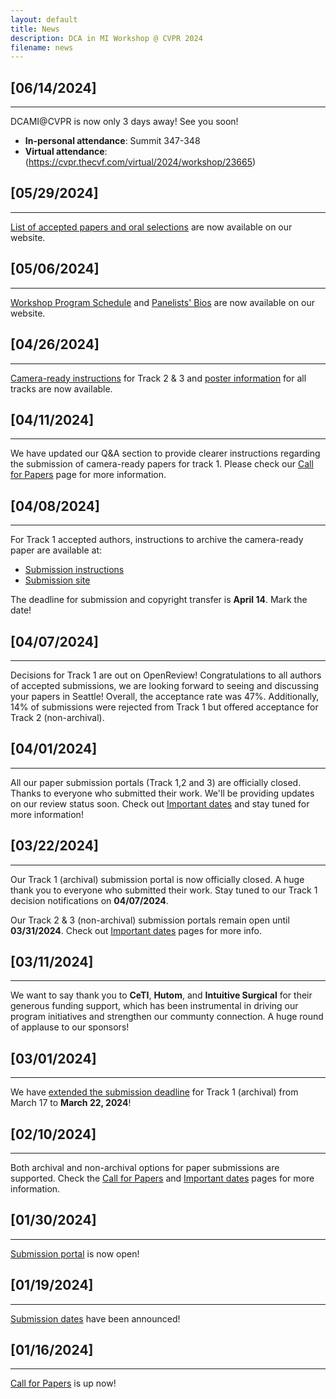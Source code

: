 ```yaml
---
layout: default
title: News
description: DCA in MI Workshop @ CVPR 2024
filename: news
---
```


## [06/14/2024]
* * *
DCAMI@CVPR is now only 3 days away! See you soon!
- **In-personal attendance**: Summit 347-348
- **Virtual attendance**: (https://cvpr.thecvf.com/virtual/2024/workshop/23665)

## [05/29/2024]
* * *
[List of accepted papers and oral selections](papers.html) are now available on our website.

## [05/06/2024]
* * *
[Workshop Program Schedule](program.html) and [Panelists' Bios](program.html#panelists) are now available on our website.


## [04/26/2024]
* * *
[Camera-ready instructions](call_for_paper.html#camera-ready-instructions) for Track 2 & 3 and [poster information](call_for_paper.html#poster-information) for all tracks are now available.

## [04/11/2024]
* * *
We have updated our Q&A section to provide clearer instructions regarding the submission of camera-ready papers for track 1. Please check our [Call for Papers](./call_for_paper.html) page for more information.

## [04/08/2024]
* * *
For Track 1 accepted authors, instructions to archive the camera-ready paper are available at:
- [Submission instructions](https://drive.google.com/file/d/1IVRbiNL5l_WiHhmWCeK2g6cD5ZfqpSkW/view?usp=share_link)
- [Submission site](https://drive.google.com/file/d/17kBZZ2gLQPO3oS5qs9R0_A8fTuWHNGwx/view?usp=share_link)

The deadline for submission and copyright transfer is **April 14**. Mark the date!

## [04/07/2024]
* * *
Decisions for Track 1 are out on OpenReview! Congratulations to all authors of accepted submissions, we are looking forward to seeing and discussing your papers in Seattle! Overall, the acceptance rate was 47%. Additionally, 14% of submissions were rejected from Track 1 but offered acceptance for Track 2 (non-archival).


## [04/01/2024]
* * *
All our paper submission portals (Track 1,2 and 3) are officially closed. Thanks to everyone who submitted their work. We'll be providing updates on our review status soon. Check out [Important dates](./important_dates.html) and stay tuned for more information! 

## [03/22/2024]
* * *
Our Track 1 (archival) submission portal is now officially closed. A huge thank you to everyone who submitted their work. Stay tuned to our Track 1 decision notifications on **04/07/2024**.

Our Track 2 & 3 (non-archival) submission portals remain open until **03/31/2024**. Check out [Important dates](./important_dates.html) pages for more info.

## [03/11/2024]
* * *
We want to say thank you to **CeTI**, **Hutom**, and **Intuitive Surgical** for their generous funding support, which has been instrumental in driving our program initiatives and strengthen our communty connection. A huge round of applause to our sponsors! 

## [03/01/2024]
* * *
We have [extended the submission deadline](./important_dates.html) for Track 1 (archival) from March 17 to **March 22, 2024**!

## [02/10/2024]
* * *
Both archival and non-archival options for paper submissions are supported. Check the [Call for Papers](./call_for_paper.html) and [Important dates](./important_dates.html) pages for more information.

## [01/30/2024]
* * *
[Submission portal](./submission.html) is now open! 

## [01/19/2024]
* * *
[Submission dates](./important_dates.html) have been announced!

## [01/16/2024]
* * *
[Call for Papers](./call_for_paper.html) is up now!

